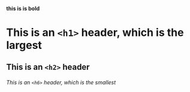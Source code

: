 #### this is is bold
# This is an `<h1>` header, which is the largest

## This is an `<h2>` header

###### This is an `<h6>` header, which is the smallest

